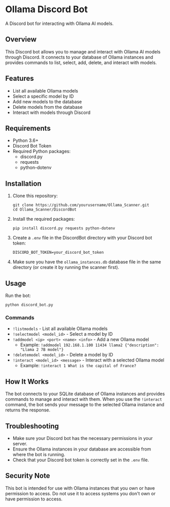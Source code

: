 # Ollama Discord Bot

A Discord bot for interacting with Ollama AI models.

## Overview

This Discord bot allows you to manage and interact with Ollama AI models through Discord. It connects to your database of Ollama instances and provides commands to list, select, add, delete, and interact with models.

## Features

- List all available Ollama models
- Select a specific model by ID
- Add new models to the database
- Delete models from the database
- Interact with models through Discord

## Requirements

- Python 3.6+
- Discord Bot Token
- Required Python packages:
  - discord.py
  - requests
  - python-dotenv

## Installation

1. Clone this repository:
   ```
   git clone https://github.com/yourusername/Ollama_Scanner.git
   cd Ollama_Scanner/DiscordBot
   ```

2. Install the required packages:
   ```
   pip install discord.py requests python-dotenv
   ```

3. Create a `.env` file in the DiscordBot directory with your Discord bot token:
   ```
   DISCORD_BOT_TOKEN=your_discord_bot_token
   ```

4. Make sure you have the `ollama_instances.db` database file in the same directory (or create it by running the scanner first).

## Usage

Run the bot:

```
python discord_bot.py
```

### Commands

- `!listmodels` - List all available Ollama models
- `!selectmodel <model_id>` - Select a model by ID
- `!addmodel <ip> <port> <name> <info>` - Add a new Ollama model
  - Example: `!addmodel 192.168.1.100 11434 llama2 {"description": "Llama 2 7B model"}`
- `!deletemodel <model_id>` - Delete a model by ID
- `!interact <model_id> <message>` - Interact with a selected Ollama model
  - Example: `!interact 1 What is the capital of France?`

## How It Works

The bot connects to your SQLite database of Ollama instances and provides commands to manage and interact with them. When you use the `!interact` command, the bot sends your message to the selected Ollama instance and returns the response.

## Troubleshooting

- Make sure your Discord bot has the necessary permissions in your server.
- Ensure the Ollama instances in your database are accessible from where the bot is running.
- Check that your Discord bot token is correctly set in the `.env` file.

## Security Note

This bot is intended for use with Ollama instances that you own or have permission to access. Do not use it to access systems you don't own or have permission to access. 